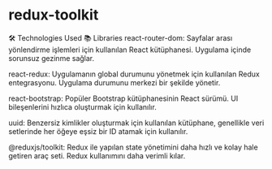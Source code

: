 # redux-toolkit

🛠️ Technologies Used
📚 Libraries
react-router-dom: Sayfalar arası yönlendirme işlemleri için kullanılan React kütüphanesi. Uygulama içinde sorunsuz gezinme sağlar.

react-redux: Uygulamanın global durumunu yönetmek için kullanılan Redux entegrasyonu. Uygulama durumunu merkezi bir şekilde yönetir.

react-bootstrap: Popüler Bootstrap kütüphanesinin React sürümü. UI bileşenlerini hızlıca oluşturmak için kullanılır.

uuid: Benzersiz kimlikler oluşturmak için kullanılan kütüphane, genellikle veri setlerinde her öğeye eşsiz bir ID atamak için kullanılır.

@reduxjs/toolkit: Redux ile yapılan state yönetimini daha hızlı ve kolay hale getiren araç seti. Redux kullanımını daha verimli kılar.
